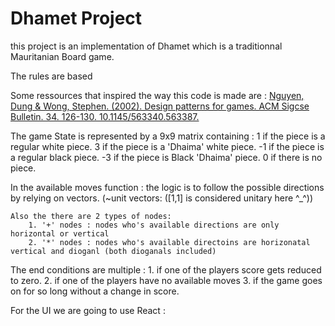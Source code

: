 # Dhamet Project

this project is an implementation of Dhamet which is a traditionnal Mauritanian Board game.

The rules are based 

Some ressources that inspired the way this code is made are : 
    [Nguyen, Dung & Wong, Stephen. (2002). Design patterns for games. ACM Sigcse Bulletin. 34. 126-130. 10.1145/563340.563387.](https://www.researchgate.net/publication/221537302_Design_patterns_for_games/citation/download)


The game State is represented by a 9x9 matrix containing :
    1 if the piece is a regular white piece.
    3 if the piece is a 'Dhaima' white piece.
    -1 if the piece is a regular black piece.
    -3 if the piece is Black 'Dhaima' piece.
    0 if there is no piece.

In the available moves function :
    the logic is to follow the possible directions by relying on vectors. (~unit vectors: ([1,1] is considered unitary here ^_^))

    Also the there are 2 types of nodes:
        1. '+' nodes : nodes who's available directions are only horizontal or vertical
        2. '*' nodes : nodes who's available directoins are horizonatal vertical and dioganl (both dioganals included)



The end conditions are multiple :
    1. if one of the players score gets reduced to zero.
    2. if one of the players have no available moves
    3. if the game goes on for so long without a change in score.



For the UI we are going to use React :


